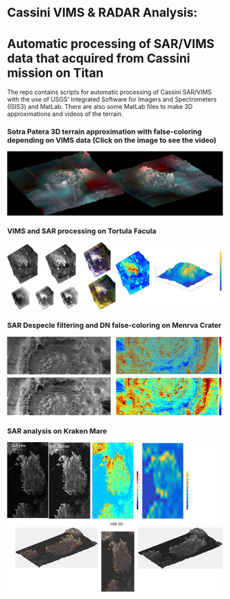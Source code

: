 # Cassini VIMS & RADAR Analysis:
# Automatic processing of SAR/VIMS data that acquired from Cassini mission on Titan


The repo contains scripts for automatic processing of Cassini SAR/VIMS with the use of USGS' Integrated Software for Imagers and Spectrometers (ISIS3) and MatLab. There are also some MatLab files to make 3D approximations and videos of the terrain.

### Sotra Patera 3D terrain approximation with false-coloring depending on VIMS data                             (Click on the image to see the video)
[![THIS ONE !!!](sotra_3D.png)](https://www.youtube.com/watch?v=7sxKkINc6x0&feature=youtu.be)

### VIMS and SAR processing on Tortula Facula
![Alt text](tortola.png?raw=true)

### SAR Despecle filtering and DN false-coloring on Menrva Crater
![Alt text](Menrva.png?raw=true)

### SAR analysis on Kraken Mare
![Alt text](Kraken.png?raw=true)

